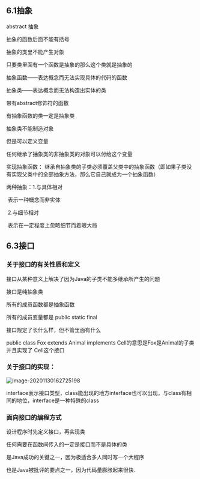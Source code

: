 ## 6.1抽象

abstract  抽象

抽象的函数后面不能有括号

抽象的类里不能产生对象

只要类里面有一个函数是抽象的那么这个类就是抽象的



抽象函数——表达概念而无法实现具体的代码的函数

抽象类——表达概念而无法构造出实体的类



带有abstract修饰符的函数

有抽象函数的类一定是抽象类

抽象类不能制造对象

但是可以定义变量

任何继承了抽象类的非抽象类的对象可以付给这个变量



实现抽象函数： 继承自抽象类的子类必须覆盖父类中的抽象函数（即如果子类没有实现父类中的全部抽象方法，那么它自己就成为一个抽象函数）



两种抽象：1.与具体相对

​                       表示一种概念而非实体

​                    2.与细节相对

​                      表示在一定程度上忽略细节而着眼大局

## 6.3接口

### 关于接口的有关性质和定义

接口从某种意义上解决了因为Java的子类不能多继承所产生的问题

接口是纯抽象类

所有的成员函数都是抽象函数

所有的成员变量都是 public static final

接口规定了长什么样，但不管里面有什么

public class Fox extends Animal implements Cell的意思是Fox是Animal的子类并且实现了 Cell这个接口

### 关于接口的实现：

![image-20201130162725198](C:\Users\lining\AppData\Roaming\Typora\typora-user-images\image-20201130162725198.png)

interface表示接口类型，class能出现的地方interface也可以出现，与class有相同的地位，interface是一种特殊的class

### 面向接口的编程方式

设计程序时先定义接口，再实现类

任何需要在函数间传入的一定是接口而不是具体的类

是Java成功的关键之一，因为极适合多人同时写一个大程序

也是Java被批评的要点之一，因为代码量膨胀起来很快.
